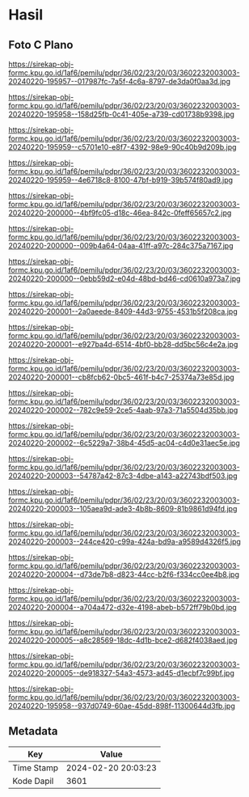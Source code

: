 # Hasil

## Foto C Plano

https://sirekap-obj-formc.kpu.go.id/1af6/pemilu/pdpr/36/02/23/20/03/3602232003003-20240220-195957--017987fc-7a5f-4c6a-8797-de3da0f0aa3d.jpg

https://sirekap-obj-formc.kpu.go.id/1af6/pemilu/pdpr/36/02/23/20/03/3602232003003-20240220-195958--158d25fb-0c41-405e-a739-cd01738b9398.jpg

https://sirekap-obj-formc.kpu.go.id/1af6/pemilu/pdpr/36/02/23/20/03/3602232003003-20240220-195959--c5701e10-e8f7-4392-98e9-90c40b9d209b.jpg

https://sirekap-obj-formc.kpu.go.id/1af6/pemilu/pdpr/36/02/23/20/03/3602232003003-20240220-195959--4e6718c8-8100-47bf-b919-39b574f80ad9.jpg

https://sirekap-obj-formc.kpu.go.id/1af6/pemilu/pdpr/36/02/23/20/03/3602232003003-20240220-200000--4bf9fc05-d18c-46ea-842c-0feff65657c2.jpg

https://sirekap-obj-formc.kpu.go.id/1af6/pemilu/pdpr/36/02/23/20/03/3602232003003-20240220-200000--009b4a64-04aa-41ff-a97c-284c375a7167.jpg

https://sirekap-obj-formc.kpu.go.id/1af6/pemilu/pdpr/36/02/23/20/03/3602232003003-20240220-200000--0ebb59d2-e04d-48bd-bd46-cd0610a973a7.jpg

https://sirekap-obj-formc.kpu.go.id/1af6/pemilu/pdpr/36/02/23/20/03/3602232003003-20240220-200001--2a0aeede-8409-44d3-9755-4531b5f208ca.jpg

https://sirekap-obj-formc.kpu.go.id/1af6/pemilu/pdpr/36/02/23/20/03/3602232003003-20240220-200001--e927ba4d-6514-4bf0-bb28-dd5bc56c4e2a.jpg

https://sirekap-obj-formc.kpu.go.id/1af6/pemilu/pdpr/36/02/23/20/03/3602232003003-20240220-200001--cb8fcb62-0bc5-461f-b4c7-25374a73e85d.jpg

https://sirekap-obj-formc.kpu.go.id/1af6/pemilu/pdpr/36/02/23/20/03/3602232003003-20240220-200002--782c9e59-2ce5-4aab-97a3-71a5504d35bb.jpg

https://sirekap-obj-formc.kpu.go.id/1af6/pemilu/pdpr/36/02/23/20/03/3602232003003-20240220-200002--6c5229a7-38b4-45d5-ac04-c4d0e31aec5e.jpg

https://sirekap-obj-formc.kpu.go.id/1af6/pemilu/pdpr/36/02/23/20/03/3602232003003-20240220-200003--54787a42-87c3-4dbe-a143-a22743bdf503.jpg

https://sirekap-obj-formc.kpu.go.id/1af6/pemilu/pdpr/36/02/23/20/03/3602232003003-20240220-200003--105aea9d-ade3-4b8b-8609-81b9861d94fd.jpg

https://sirekap-obj-formc.kpu.go.id/1af6/pemilu/pdpr/36/02/23/20/03/3602232003003-20240220-200003--244ce420-c99a-424a-bd9a-a9589d4326f5.jpg

https://sirekap-obj-formc.kpu.go.id/1af6/pemilu/pdpr/36/02/23/20/03/3602232003003-20240220-200004--d73de7b8-d823-44cc-b2f6-f334cc0ee4b8.jpg

https://sirekap-obj-formc.kpu.go.id/1af6/pemilu/pdpr/36/02/23/20/03/3602232003003-20240220-200004--a704a472-d32e-4198-abeb-b572ff79b0bd.jpg

https://sirekap-obj-formc.kpu.go.id/1af6/pemilu/pdpr/36/02/23/20/03/3602232003003-20240220-200005--a8c28569-18dc-4d1b-bce2-d682f4038aed.jpg

https://sirekap-obj-formc.kpu.go.id/1af6/pemilu/pdpr/36/02/23/20/03/3602232003003-20240220-200005--de918327-54a3-4573-ad45-d1ecbf7c99bf.jpg

https://sirekap-obj-formc.kpu.go.id/1af6/pemilu/pdpr/36/02/23/20/03/3602232003003-20240220-195958--937d0749-60ae-45dd-898f-11300644d3fb.jpg


## Metadata

| Key        | Value               |
| ---------- | ------------------- |
| Time Stamp | 2024-02-20 20:03:23 |
| Kode Dapil | 3601                |



